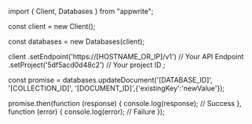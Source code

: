 import { Client, Databases } from "appwrite";

const client = new Client();

const databases = new Databases(client);

client
    .setEndpoint('https://[HOSTNAME_OR_IP]/v1') // Your API Endpoint
    .setProject('5df5acd0d48c2') // Your project ID
;

const promise = databases.updateDocument('[DATABASE_ID]', '[COLLECTION_ID]', '[DOCUMENT_ID]',{'existingKey':'newValue'});

promise.then(function (response) {
    console.log(response); // Success
}, function (error) {
    console.log(error); // Failure
});